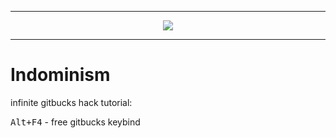 <hr>
<div align="center">
  <img src="https://profile-counter.glitch.me/Indominism/count.svg?"  />
</div>
<hr>
<h1>Indominism</h1>
<p>infinite gitbucks hack tutorial:</p>
<kbd><kbd>Alt</kbd>+<kbd>F4</kbd></kbd> - free gitbucks keybind


<!--

**Here are some ideas to get you started:**

🙋‍♀️ A short introduction - what is your organization all about?
🌈 Contribution guidelines - how can the community get involved?
👩‍💻 Useful resources - where can the community find your docs? Is there anything else the community should know?
🍿 Fun facts - what does your team eat for breakfast?
🧙 Remember, you can do mighty things with the power of [Markdown](https://docs.github.com/github/writing-on-github/getting-started-with-writing-and-formatting-on-github/basic-writing-and-formatting-syntax)
-->
